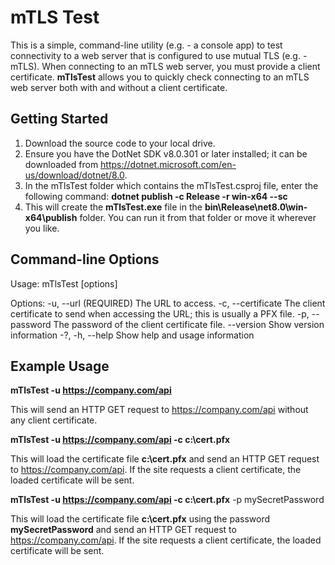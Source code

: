# mTLS Test
This is a simple, command-line utility (e.g. - a console app) to test connectivity to a web server that is configured to use mutual TLS (e.g. - mTLS).
When connecting to an mTLS web server, you must provide a client certificate.
**mTlsTest** allows you to quickly check connecting to an mTLS web server both with and without a client certificate.

## Getting Started
1. Download the source code to your local drive.
1. Ensure you have the DotNet SDK v8.0.301 or later installed; it can be downloaded from https://dotnet.microsoft.com/en-us/download/dotnet/8.0.
1. In the mTlsTest folder which contains the mTlsTest.csproj file, enter the following command: **dotnet publish -c Release -r win-x64 --sc**
1. This will create the **mTlsTest.exe** file in the **bin\Release\net8.0\win-x64\publish** folder.  You can run it from that folder or move it wherever you like.

## Command-line Options
Usage:
  mTlsTest [options]

Options:
  -u, --url <url> (REQUIRED)       The URL to access.
  -c, --certificate <certificate>  The client certificate to send when accessing the URL; this is usually a PFX file.
  -p, --password <password>        The password of the client certificate file.
  --version                        Show version information
  -?, -h, --help                   Show help and usage information

## Example Usage
**mTlsTest -u https://company.com/api**

This will send an HTTP GET request to https://company.com/api without any client certificate.

**mTlsTest -u https://company.com/api -c c:\cert.pfx**

This will load the certificate file **c:\cert.pfx** and send an HTTP GET request to https://company.com/api.
If the site requests a client certificate, the loaded certificate will be sent.

**mTlsTest -u https://company.com/api -c c:\cert.pfx** -p mySecretPassword

This will load the certificate file **c:\cert.pfx** using the password **mySecretPassword** and send an HTTP GET request to https://company.com/api.
If the site requests a client certificate, the loaded certificate will be sent.
